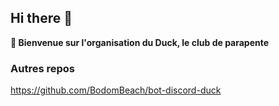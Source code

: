 ## Hi there 👋

**🦆 Bienvenue sur l'organisation du Duck, le club de parapente**

### Autres repos
https://github.com/BodomBeach/bot-discord-duck
